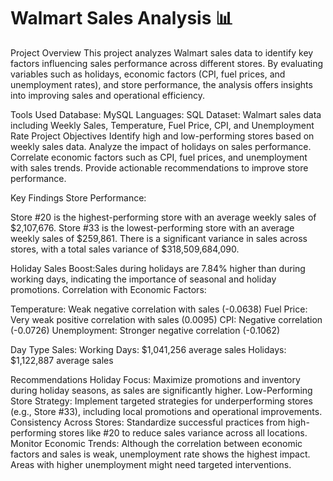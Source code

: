 # Walmart Sales Analysis 📊
Project Overview
This project analyzes Walmart sales data to identify key factors influencing sales performance across different stores. By evaluating variables such as holidays, economic factors (CPI, fuel prices, and unemployment rates), and store performance, the analysis offers insights into improving sales and operational efficiency.

Tools Used
Database: MySQL
Languages: SQL
Dataset: Walmart sales data including Weekly Sales, Temperature, Fuel Price, CPI, and Unemployment Rate
Project Objectives
Identify high and low-performing stores based on weekly sales data.
Analyze the impact of holidays on sales performance.
Correlate economic factors such as CPI, fuel prices, and unemployment with sales trends.
Provide actionable recommendations to improve store performance.

Key Findings
Store Performance:

Store #20 is the highest-performing store with an average weekly sales of $2,107,676.
Store #33 is the lowest-performing store with an average weekly sales of $259,861.
There is a significant variance in sales across stores, with a total sales variance of $318,509,684,090.

Holiday Sales Boost:Sales during holidays are 7.84% higher than during working days, indicating the importance of seasonal and holiday promotions.
Correlation with Economic Factors:

Temperature: Weak negative correlation with sales (-0.0638)
Fuel Price: Very weak positive correlation with sales (0.0095)
CPI: Negative correlation (-0.0726)
Unemployment: Stronger negative correlation (-0.1062)

Day Type Sales:
Working Days: $1,041,256 average sales
Holidays: $1,122,887 average sales

Recommendations
Holiday Focus: Maximize promotions and inventory during holiday seasons, as sales are significantly higher.
Low-Performing Store Strategy: Implement targeted strategies for underperforming stores (e.g., Store #33), including local promotions and operational improvements.
Consistency Across Stores: Standardize successful practices from high-performing stores like #20 to reduce sales variance across all locations.
Monitor Economic Trends: Although the correlation between economic factors and sales is weak, unemployment rate shows the highest impact. Areas with higher unemployment might need targeted interventions.
